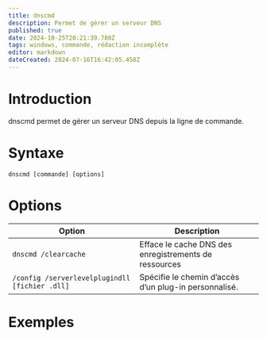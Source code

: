 ```yaml
---
title: dnscmd
description: Permet de gérer un serveur DNS
published: true
date: 2024-10-25T20:21:39.780Z
tags: windows, commande, rédaction incomplète
editor: markdown
dateCreated: 2024-07-16T16:42:05.458Z
---
```


# Introduction

dnscmd permet de gérer un serveur DNS depuis la ligne de commande.

# Syntaxe

`dnscmd [commande] [options]`

# Options

| Option                                         | Description                                           |
| ---------------------------------------------- | ----------------------------------------------------- |
| `dnscmd /clearcache`                           | Efface le cache DNS des enregistrements de ressources |
| `/config /serverlevelplugindll [fichier .dll]` | Spécifie le chemin d’accès d’un plug-in personnalisé. |

# Exemples
